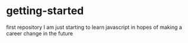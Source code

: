 # getting-started
first repository
I am just starting to learn javascript in hopes of making a career change in the future

